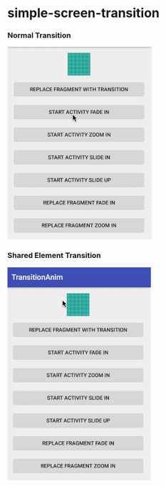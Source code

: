 # simple-screen-transition


### Normal Transition
![](Normal.gif)


### Shared Element Transition
![](SharedElement.gif)